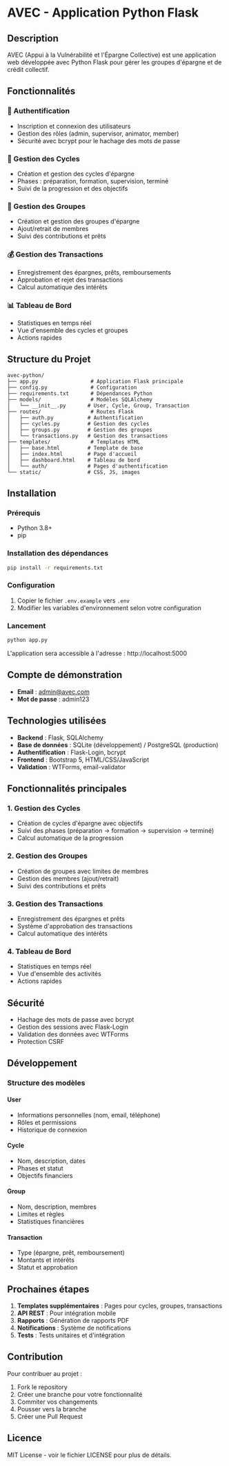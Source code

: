 # AVEC - Application Python Flask

## Description

AVEC (Appui à la Vulnérabilité et l'Épargne Collective) est une application web développée avec Python Flask pour gérer les groupes d'épargne et de crédit collectif.

## Fonctionnalités

### 🔐 Authentification
- Inscription et connexion des utilisateurs
- Gestion des rôles (admin, supervisor, animator, member)
- Sécurité avec bcrypt pour le hachage des mots de passe

### 📅 Gestion des Cycles
- Création et gestion des cycles d'épargne
- Phases : préparation, formation, supervision, terminé
- Suivi de la progression et des objectifs

### 👥 Gestion des Groupes
- Création et gestion des groupes d'épargne
- Ajout/retrait de membres
- Suivi des contributions et prêts

### 💰 Gestion des Transactions
- Enregistrement des épargnes, prêts, remboursements
- Approbation et rejet des transactions
- Calcul automatique des intérêts

### 📊 Tableau de Bord
- Statistiques en temps réel
- Vue d'ensemble des cycles et groupes
- Actions rapides

## Structure du Projet

```
avec-python/
├── app.py                 # Application Flask principale
├── config.py              # Configuration
├── requirements.txt       # Dépendances Python
├── models/                # Modèles SQLAlchemy
│   └── __init__.py       # User, Cycle, Group, Transaction
├── routes/                # Routes Flask
│   ├── auth.py           # Authentification
│   ├── cycles.py         # Gestion des cycles
│   ├── groups.py         # Gestion des groupes
│   └── transactions.py   # Gestion des transactions
├── templates/             # Templates HTML
│   ├── base.html         # Template de base
│   ├── index.html        # Page d'accueil
│   ├── dashboard.html    # Tableau de bord
│   └── auth/             # Pages d'authentification
└── static/               # CSS, JS, images
```

## Installation

### Prérequis
- Python 3.8+
- pip

### Installation des dépendances
```bash
pip install -r requirements.txt
```

### Configuration
1. Copier le fichier `.env.example` vers `.env`
2. Modifier les variables d'environnement selon votre configuration

### Lancement
```bash
python app.py
```

L'application sera accessible à l'adresse : http://localhost:5000

## Compte de démonstration

- **Email** : admin@avec.com
- **Mot de passe** : admin123

## Technologies utilisées

- **Backend** : Flask, SQLAlchemy
- **Base de données** : SQLite (développement) / PostgreSQL (production)
- **Authentification** : Flask-Login, bcrypt
- **Frontend** : Bootstrap 5, HTML/CSS/JavaScript
- **Validation** : WTForms, email-validator

## Fonctionnalités principales

### 1. Gestion des Cycles
- Création de cycles d'épargne avec objectifs
- Suivi des phases (préparation → formation → supervision → terminé)
- Calcul automatique de la progression

### 2. Gestion des Groupes
- Création de groupes avec limites de membres
- Gestion des membres (ajout/retrait)
- Suivi des contributions et prêts

### 3. Gestion des Transactions
- Enregistrement des épargnes et prêts
- Système d'approbation des transactions
- Calcul automatique des intérêts

### 4. Tableau de Bord
- Statistiques en temps réel
- Vue d'ensemble des activités
- Actions rapides

## Sécurité

- Hachage des mots de passe avec bcrypt
- Gestion des sessions avec Flask-Login
- Validation des données avec WTForms
- Protection CSRF

## Développement

### Structure des modèles

#### User
- Informations personnelles (nom, email, téléphone)
- Rôles et permissions
- Historique de connexion

#### Cycle
- Nom, description, dates
- Phases et statut
- Objectifs financiers

#### Group
- Nom, description, membres
- Limites et règles
- Statistiques financières

#### Transaction
- Type (épargne, prêt, remboursement)
- Montants et intérêts
- Statut et approbation

## Prochaines étapes

1. **Templates supplémentaires** : Pages pour cycles, groupes, transactions
2. **API REST** : Pour intégration mobile
3. **Rapports** : Génération de rapports PDF
4. **Notifications** : Système de notifications
5. **Tests** : Tests unitaires et d'intégration

## Contribution

Pour contribuer au projet :

1. Fork le repository
2. Créer une branche pour votre fonctionnalité
3. Commiter vos changements
4. Pousser vers la branche
5. Créer une Pull Request

## Licence

MIT License - voir le fichier LICENSE pour plus de détails. 
